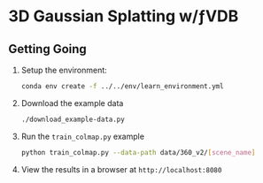 # 3D Gaussian Splatting w/ƒVDB

## Getting Going

1. Setup the environment:

    ```bash
    conda env create -f ../../env/learn_environment.yml
    ```

2. Download the example data

    ```bash
    ./download_example-data.py
    ```

3. Run the `train_colmap.py` example
    ```bash
    python train_colmap.py --data-path data/360_v2/[scene_name]
    ```

4. View the results in a browser at `http://localhost:8080`
